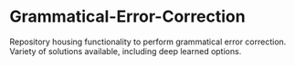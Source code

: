 # Grammatical-Error-Correction
Repository housing functionality to perform grammatical error correction. Variety of solutions available, including deep learned options.
